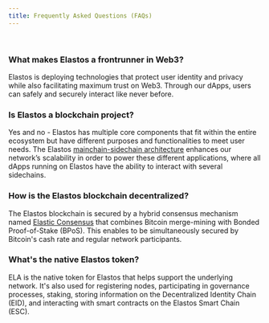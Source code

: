 ```yaml
---
title: Frequently Asked Questions (FAQs)
---
```


<br/>

### What makes Elastos a frontrunner in Web3?

Elastos is deploying technologies that protect user identity and privacy while also facilitating maximum trust on Web3. Through our dApps, users can safely and securely interact like never before.

### Is Elastos a blockchain project?

Yes and no - Elastos has multiple core components that fit within the entire ecosystem but have different purposes and functionalities to meet user needs. The Elastos [mainchain-sidechain architecture](/learn/architecture) enhances our network’s scalability in order to power these different applications, where all dApps running on Elastos have the ability to interact with several sidechains.

### How is the Elastos blockchain decentralized?

The Elastos blockchain is secured by a hybrid consensus mechanism named [Elastic Consensus](/learn/mainchain/intro) that combines Bitcoin merge-mining with Bonded Proof-of-Stake (BPoS). This enables to be simultaneously secured by Bitcoin's cash rate and regular network participants.

### What's the native Elastos token?

ELA is the native token for Elastos that helps support the underlying network. It's also used for registering nodes, participating in governance processes, staking, storing information on the Decentralized Identity Chain (EID), and interacting with smart contracts on the Elastos Smart Chain (ESC).
